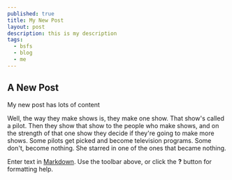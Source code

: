```yaml
---
published: true
title: My New Post
layout: post
description: this is my description
tags: 
  - bsfs
  - blog
  - me
---
```


## A New Post

My new post has lots of content

Well, the way they make shows is, they make one show. That show's called a pilot. Then they show that show to the people who make shows, and on the strength of that one show they decide if they're going to make more shows. Some pilots get picked and become television programs. Some don't, become nothing. She starred in one of the ones that became nothing.






Enter text in [Markdown](http://daringfireball.net/projects/markdown/). Use the toolbar above, or click the **?** button for formatting help.
